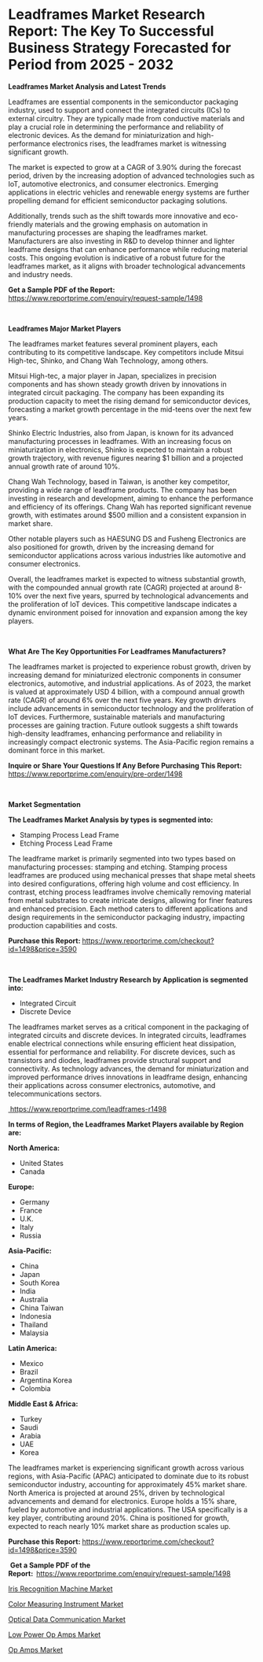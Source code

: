 <p><h1>Leadframes Market Research Report: The Key To Successful Business Strategy Forecasted for Period from 2025 - 2032</h1></p><p><strong>Leadframes Market Analysis and Latest Trends</strong></p>
<p><p>Leadframes are essential components in the semiconductor packaging industry, used to support and connect the integrated circuits (ICs) to external circuitry. They are typically made from conductive materials and play a crucial role in determining the performance and reliability of electronic devices. As the demand for miniaturization and high-performance electronics rises, the leadframes market is witnessing significant growth.</p><p>The market is expected to grow at a CAGR of 3.90% during the forecast period, driven by the increasing adoption of advanced technologies such as IoT, automotive electronics, and consumer electronics. Emerging applications in electric vehicles and renewable energy systems are further propelling demand for efficient semiconductor packaging solutions. </p><p>Additionally, trends such as the shift towards more innovative and eco-friendly materials and the growing emphasis on automation in manufacturing processes are shaping the leadframes market. Manufacturers are also investing in R&D to develop thinner and lighter leadframe designs that can enhance performance while reducing material costs. This ongoing evolution is indicative of a robust future for the leadframes market, as it aligns with broader technological advancements and industry needs.</p></p>
<p><strong>Get a Sample PDF of the Report:&nbsp;</strong> <a href="https://www.reportprime.com/enquiry/request-sample/1498?utm_campaign=1991&utm_medium=2&utm_source=Github&utm_content=ia&utm_term=18032025&utm_id=leadframes">https://www.reportprime.com/enquiry/request-sample/1498</a></p>
<p>&nbsp;</p>
<p><strong>Leadframes Major Market Players</strong></p>
<p><p>The leadframes market features several prominent players, each contributing to its competitive landscape. Key competitors include Mitsui High-tec, Shinko, and Chang Wah Technology, among others.</p><p>Mitsui High-tec, a major player in Japan, specializes in precision components and has shown steady growth driven by innovations in integrated circuit packaging. The company has been expanding its production capacity to meet the rising demand for semiconductor devices, forecasting a market growth percentage in the mid-teens over the next few years.</p><p>Shinko Electric Industries, also from Japan, is known for its advanced manufacturing processes in leadframes. With an increasing focus on miniaturization in electronics, Shinko is expected to maintain a robust growth trajectory, with revenue figures nearing $1 billion and a projected annual growth rate of around 10%.</p><p>Chang Wah Technology, based in Taiwan, is another key competitor, providing a wide range of leadframe products. The company has been investing in research and development, aiming to enhance the performance and efficiency of its offerings. Chang Wah has reported significant revenue growth, with estimates around $500 million and a consistent expansion in market share. </p><p>Other notable players such as HAESUNG DS and Fusheng Electronics are also positioned for growth, driven by the increasing demand for semiconductor applications across various industries like automotive and consumer electronics.</p><p>Overall, the leadframes market is expected to witness substantial growth, with the compounded annual growth rate (CAGR) projected at around 8-10% over the next five years, spurred by technological advancements and the proliferation of IoT devices. This competitive landscape indicates a dynamic environment poised for innovation and expansion among the key players.</p></p>
<p>&nbsp;</p>
<p><strong>What Are The Key Opportunities For Leadframes Manufacturers?</strong></p>
<p><p>The leadframes market is projected to experience robust growth, driven by increasing demand for miniaturized electronic components in consumer electronics, automotive, and industrial applications. As of 2023, the market is valued at approximately USD 4 billion, with a compound annual growth rate (CAGR) of around 6% over the next five years. Key growth drivers include advancements in semiconductor technology and the proliferation of IoT devices. Furthermore, sustainable materials and manufacturing processes are gaining traction. Future outlook suggests a shift towards high-density leadframes, enhancing performance and reliability in increasingly compact electronic systems. The Asia-Pacific region remains a dominant force in this market.</p></p>
<p><strong>Inquire or Share Your Questions If Any Before Purchasing This Report:</strong> <a href="https://www.reportprime.com/enquiry/pre-order/1498?utm_campaign=1991&utm_medium=2&utm_source=Github&utm_content=ia&utm_term=18032025&utm_id=leadframes">https://www.reportprime.com/enquiry/pre-order/1498</a></p>
<p>&nbsp;</p>
<p><strong>Market Segmentation</strong></p>
<p><strong>The Leadframes Market Analysis by types is segmented into:</strong></p>
<p><ul><li>Stamping Process Lead Frame</li><li>Etching Process Lead Frame</li></ul></p>
<p><p>The leadframe market is primarily segmented into two types based on manufacturing processes: stamping and etching. Stamping process leadframes are produced using mechanical presses that shape metal sheets into desired configurations, offering high volume and cost efficiency. In contrast, etching process leadframes involve chemically removing material from metal substrates to create intricate designs, allowing for finer features and enhanced precision. Each method caters to different applications and design requirements in the semiconductor packaging industry, impacting production capabilities and costs.</p></p>
<p><strong>Purchase this Report:&nbsp;</strong><a href="https://www.reportprime.com/checkout?id=1498&price=3590&utm_campaign=1991&utm_medium=2&utm_source=Github&utm_content=ia&utm_term=18032025&utm_id=leadframes">https://www.reportprime.com/checkout?id=1498&price=3590</a></p>
<p>&nbsp;</p>
<p><strong>The Leadframes Market Industry Research by Application is segmented into:</strong></p>
<p><ul><li>Integrated Circuit</li><li>Discrete Device</li></ul></p>
<p><p>The leadframes market serves as a critical component in the packaging of integrated circuits and discrete devices. In integrated circuits, leadframes enable electrical connections while ensuring efficient heat dissipation, essential for performance and reliability. For discrete devices, such as transistors and diodes, leadframes provide structural support and connectivity. As technology advances, the demand for miniaturization and improved performance drives innovations in leadframe design, enhancing their applications across consumer electronics, automotive, and telecommunications sectors.</p></p>
<p><a href="https://www.reportprime.com/leadframes-r1498?utm_campaign=1991&utm_medium=2&utm_source=Github&utm_content=ia&utm_term=18032025&utm_id=leadframes">&nbsp;https://www.reportprime.com/leadframes-r1498</a></p>
<p><strong>In terms of Region, the Leadframes Market Players available by Region are:</strong></p>
<p>
    <p> <strong> North America: </strong>
        <ul>
            <li>United States</li>
            <li>Canada</li>
        </ul>
        </p> 
    <p> <strong> Europe: </strong>
        <ul>
            <li>Germany</li>
            <li>France</li>
            <li>U.K.</li>
            <li>Italy</li>
            <li>Russia</li>
        </ul>
        </p> 
    <p> <strong> Asia-Pacific: </strong>
        <ul>
            <li>China</li>
            <li>Japan</li>
            <li>South Korea</li>
            <li>India</li>
            <li>Australia</li>
            <li>China Taiwan</li>
            <li>Indonesia</li>
            <li>Thailand</li>
            <li>Malaysia</li>
        </ul>
        </p> 
    <p> <strong> Latin America: </strong>
        <ul>
            <li>Mexico</li>
            <li>Brazil</li>
            <li>Argentina Korea</li>
            <li>Colombia</li>
        </ul>
        </p> 
    <p> <strong> Middle East & Africa: </strong>
        <ul>
            <li>Turkey</li>
            <li>Saudi</li>
            <li>Arabia</li>
            <li>UAE</li>
            <li>Korea</li>
        </ul>
    </p>
    </p>
<p><p>The leadframes market is experiencing significant growth across various regions, with Asia-Pacific (APAC) anticipated to dominate due to its robust semiconductor industry, accounting for approximately 45% market share. North America is projected at around 25%, driven by technological advancements and demand for electronics. Europe holds a 15% share, fueled by automotive and industrial applications. The USA specifically is a key player, contributing around 20%. China is positioned for growth, expected to reach nearly 10% market share as production scales up.</p></p>
<p><strong>Purchase this Report: </strong><a href="https://www.reportprime.com/checkout?id=1498&price=3590&utm_campaign=1991&utm_medium=2&utm_source=Github&utm_content=ia&utm_term=18032025&utm_id=leadframes">https://www.reportprime.com/checkout?id=1498&price=3590</a></p>
<p>&nbsp;<strong>Get a Sample PDF of the Report:&nbsp;&nbsp;</strong><a href="https://www.reportprime.com/enquiry/request-sample/1498?utm_campaign=1991&utm_medium=2&utm_source=Github&utm_content=ia&utm_term=18032025&utm_id=leadframes">https://www.reportprime.com/enquiry/request-sample/1498</a></p>
<p><strong></strong></p>
<p><p><a href="https://github.com/jenevycachat/Market-Research-Report-List-1/blob/main/iris-recognition-machine-market.md?utm_campaign=1991&utm_medium=2&utm_source=Github&utm_content=ia&utm_term=18032025&utm_id=leadframes">Iris Recognition Machine Market</a></p><p><a href="https://github.com/cachaskluwe/Market-Research-Report-List-1/blob/main/color-measuring-instrument-market.md?utm_campaign=1991&utm_medium=2&utm_source=Github&utm_content=ia&utm_term=18032025&utm_id=leadframes">Color Measuring Instrument Market</a></p><p><a href="https://github.com/cezilfinerv9/Market-Research-Report-List-1/blob/main/optical-data-communication-market.md?utm_campaign=1991&utm_medium=2&utm_source=Github&utm_content=ia&utm_term=18032025&utm_id=leadframes">Optical Data Communication Market</a></p><p><a href="https://github.com/thanenegenqa/Market-Research-Report-List-1/blob/main/low-power-op-amps-market.md?utm_campaign=1991&utm_medium=2&utm_source=Github&utm_content=ia&utm_term=18032025&utm_id=leadframes">Low Power Op Amps Market</a></p><p><a href="https://github.com/lelkohydesyj/Market-Research-Report-List-1/blob/main/op-amps-market.md?utm_campaign=1991&utm_medium=2&utm_source=Github&utm_content=ia&utm_term=18032025&utm_id=leadframes">Op Amps Market</a></p></p>
